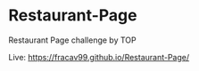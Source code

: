 # Restaurant-Page

Restaurant Page challenge by TOP

Live: https://fracav99.github.io/Restaurant-Page/
